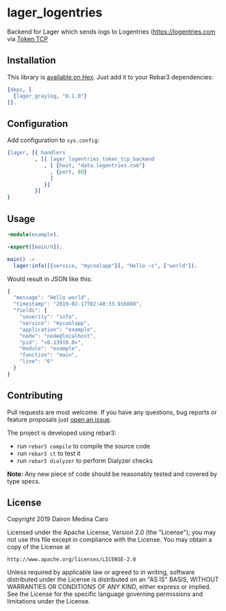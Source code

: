 # lager_logentries

Backend for Lager which sends logs to Logentries (https://logentries.com  via [Token TCP](https://docs.logentries.com/docs/input-token)

## Installation

This library is [available on Hex](https://hex.pm/packages/lager_logentries). Just add it to your
Rebar3 dependencies:

```erlang
{deps, [
  {lager_graylog, "0.1.0"}
]}.
```

## Configuration

Add configuration to `sys.config`:

```erlang
{lager, [{ handlers
         , [{ lager_logentries_token_tcp_backend
            , [ {host, "data.logentries.com"}
              , {port, 80}
              ]
            }]
         }]
}
```

## Usage

```erlang
-module(example).

-export([main/0]).

main() ->
  lager:info([{service, "mycoolapp"}], "Hello ~s", ["world"]).
```

Would result in JSON like this:

```javascript
{
  "message": "Hello world",
  "timestamp": "2019-02-17T02:40:33.916880",
  "fields": {
    "severity": "info",
    "service": "mycoolapp",
    "application": "example",
    "node": "node@localhost",
    "pid": "<0.13919.0>",
    "module": "example",
    "function": "main",
    "line": "6"
  }
}
```

## Contributing

Pull requests are most welcome. If you have any questions, bug reports or feature proposals just
[open an issue](https://github.com/codeadict/lager_logentries/issues/new).

The project is developed using rebar3:

* run `rebar3 compile` to compile the source code
* run `rebar3 ct` to test it
* run `rebar3 dialyzer` to perform Dialyzer checks

**Note:** Any new piece of code should be reasonably tested and covered by type specs.

## License

Copyright 2019 Dairon Medina Caro

Licensed under the Apache License, Version 2.0 (the "License");
you may not use this file except in compliance with the License.
You may obtain a copy of the License at

    http://www.apache.org/licenses/LICENSE-2.0

Unless required by applicable law or agreed to in writing, software
distributed under the License is distributed on an "AS IS" BASIS,
WITHOUT WARRANTIES OR CONDITIONS OF ANY KIND, either express or implied.
See the License for the specific language governing permissions and
limitations under the License.
